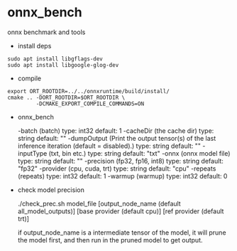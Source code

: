 # onnx_bench

onnx benchmark and tools

- install deps

```
sudo apt install libgflags-dev
sudo apt install libgoogle-glog-dev
```


- compile

```
export ORT_ROOTDIR=../../onnxruntime/build/install/
cmake .. -DORT_ROOTDIR=$ORT_ROOTDIR \
         -DCMAKE_EXPORT_COMPILE_COMMANDS=ON
```


- onnx_bench

    -batch (batch) type: int32 default: 1
    -cacheDir (the cache dir) type: string default: ""
    -dumpOutput (Print the output tensor(s) of the last inference iteration
      (default = disabled).) type: string default: ""
    -inputType (txt, bin etc.) type: string default: "txt"
    -onnx (onnx model file) type: string default: ""
    -precision (fp32, fp16, int8) type: string default: "fp32"
    -provider (cpu, cuda, trt) type: string default: "cpu"
    -repeats (repeats) type: int32 default: 1
    -warmup (warmup) type: int32 default: 0

- check model precision

    ./check_prec.sh model_file [output_node_name (default all_model_outputs)] [base provider (default cpu)] [ref provider (default trt)]

    if output_node_name is a intermediate tensor of the model, it will prune the model first, and then run in the pruned model to get output.
